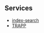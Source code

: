 ## Services
- [index-search](https://github.com/BenjaminMedia/app-wiki/blob/master/bonnier-index-db.wiki/Home.md)
- [TRAPP](#)